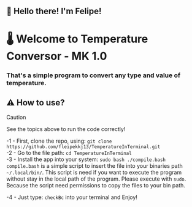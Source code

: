 ## 👋 Hello there! I'm Felipe!
# 🌡️ Welcome to Temperature Conversor - MK 1.0
### That's a simple program to convert any type and value of temperature.

## ⚠️ How to use?
> [!CAUTION]
> See the topics above to run the code correctly!

-1 - First, clone the repo, using: `git clone https://github.com/fleipekkj13/TemperatureInTerminal.git`<br />
-2 - Go to the file path: `cd TemperatureInTerminal`<br />
-3 - Install the app into your system: `sudo bash ./compile.bash`
`compile.bash` is a simple script to insert the file into your binaries path `~/.local/bin/`. This script is need if you want to execute the program without stay in the local path of the program. Please execute with `sudo`. Because the script need permissions to copy the files to your bin path.<br />

-4 - Just type: `checkBc` into your terminal and Enjoy!<br />    
  


